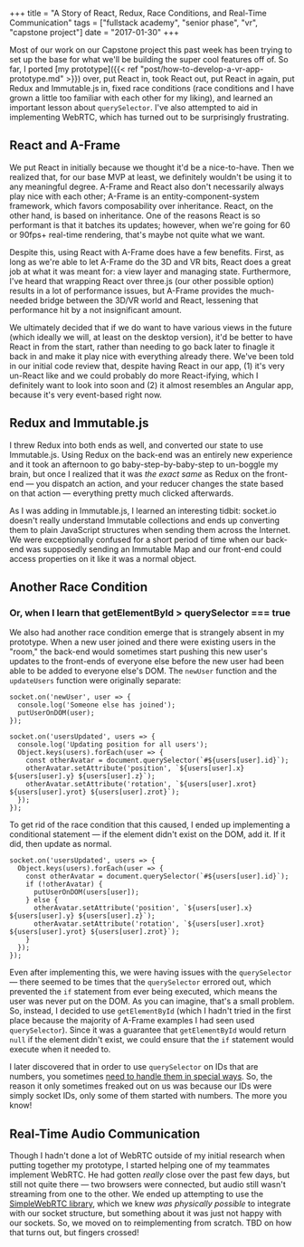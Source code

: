 +++
title = "A Story of React, Redux, Race Conditions, and Real-Time Communication"
tags = ["fullstack academy", "senior phase", "vr", "capstone project"]
date = "2017-01-30"
+++

Most of our work on our Capstone project this past week has been trying to set up the base for what we'll be building the super cool features off of. So far, I ported [my prototype]({{< ref "post/how-to-develop-a-vr-app-prototype.md" >}}) over, put React in, took React out, put React in again, put Redux and Immutable.js in, fixed race conditions (race conditions and I have grown a little too familiar with each other for my liking), and learned an important lesson about `querySelector`. I've also attempted to aid in implementing WebRTC, which has turned out to be surprisingly frustrating.

## React and A-Frame

We put React in initially because we thought it'd be a nice-to-have. Then we realized that, for our base MVP at least, we definitely wouldn't be using it to any meaningful degree. A-Frame and React also don't necessarily always play nice with each other; A-Frame is an entity-component-system framework, which favors composability over inheritance. React, on the other hand, is based on inheritance. One of the reasons React is so performant is that it batches its updates; however, when we're going for 60 or 90fps+ real-time rendering, that's maybe not quite what we want.

Despite this, using React with A-Frame does have a few benefits. First, as long as we're able to let A-Frame do the 3D and VR bits, React does a great job at what it was meant for: a view layer and managing state. Furthermore, I've heard that wrapping React over three.js (our other possible option) results in a lot of performance issues, but A-Frame provides the much-needed bridge between the 3D/VR world and React, lessening that performance hit by a not insignificant amount.

We ultimately decided that if we do want to have various views in the future (which ideally we will, at least on the desktop version), it'd be better to have React in from the start, rather than needing to go back later to finagle it back in and make it play nice with everything already there. We've been told in our initial code review that, despite having React in our app, (1) it's very un-React like and we could probably do more React-ifying, which I definitely want to look into soon and (2) it almost resembles an Angular app, because it's very event-based right now.

## Redux and Immutable.js

I threw Redux into both ends as well, and converted our state to use Immutable.js. Using Redux on the back-end was an entirely new experience and it took an afternoon to go baby-step-by-baby-step to un-boggle my brain, but once I realized that it was *the exact same* as Redux on the front-end — you dispatch an action, and your reducer changes the state based on that action — everything pretty much clicked afterwards.

As I was adding in Immutable.js, I learned an interesting tidbit: socket.io doesn't really understand Immutable collections and ends up converting them to plain JavaScript structures when sending them across the Internet. We were exceptionally confused for a short period of time when our back-end was supposedly sending an Immutable Map and our front-end could access properties on it like it was a normal object.

## Another Race Condition

### Or, when I learn that getElementById > querySelector === true

We also had another race condition emerge that is strangely absent in my prototype. When a new user joined and there were existing users in the "room," the back-end would sometimes start pushing this new user's updates to the front-ends of everyone else before the new user had been able to be added to everyone else's DOM. The `newUser` function and the `updateUsers` function were originally separate:

```
socket.on('newUser', user => {
  console.log('Someone else has joined');
  putUserOnDOM(user);
});

socket.on('usersUpdated', users => {
  console.log('Updating position for all users');
  Object.keys(users).forEach(user => {
    const otherAvatar = document.querySelector(`#${users[user].id}`);
    otherAvatar.setAttribute('position', `${users[user].x} ${users[user].y} ${users[user].z}`);
    otherAvatar.setAttribute('rotation', `${users[user].xrot} ${users[user].yrot} ${users[user].zrot}`);
  });
});
```

To get rid of the race condition that this caused, I ended up implementing a conditional statement — if the element didn't exist on the DOM, add it. If it did, then update as normal.

```
socket.on('usersUpdated', users => {
  Object.keys(users).forEach(user => {
    const otherAvatar = document.querySelector(`#${users[user].id}`);
    if (!otherAvatar) {
      putUserOnDOM(users[user]);
    } else {
      otherAvatar.setAttribute('position', `${users[user].x} ${users[user].y} ${users[user].z}`);
      otherAvatar.setAttribute('rotation', `${users[user].xrot} ${users[user].yrot} ${users[user].zrot}`);
    }
  });
});
```

Even after implementing this, we were having issues with the `querySelector` — there seemed to be times that the `querySelector` errored out, which prevented the `if` statement from ever being executed, which means the user was never put on the DOM. As you can imagine, that's a small problem. So, instead, I decided to use `getElementById` (which I hadn't tried in the first place because the majority of A-Frame examples I had seen used `querySelector`). Since it was a guarantee that `getElementById` would return `null` if the element didn't exist, we could ensure that the `if` statement would execute when it needed to.

I later discovered that in order to use `querySelector` on IDs that are numbers, you sometimes [need to handle them in special ways](http://stackoverflow.com/questions/20306204/using-queryselector-with-ids-that-are-numbers). So, the reason it only sometimes freaked out on us was because our IDs were simply socket IDs, only some of them started with numbers. The more you know!

## Real-Time Audio Communication

Though I hadn't done a lot of WebRTC outside of my initial research when putting together my prototype, I started helping one of my teammates implement WebRTC. He had gotten *really* close over the past few days, but still not quite there — two browsers were connected, but audio still wasn't streaming from one to the other. We ended up attempting to use the [SimpleWebRTC library](https://simplewebrtc.com/), which we knew *was physically possible* to integrate with our socket structure, but something about it was just not happy with our sockets. So, we moved on to reimplementing from scratch. TBD on how that turns out, but fingers crossed!

